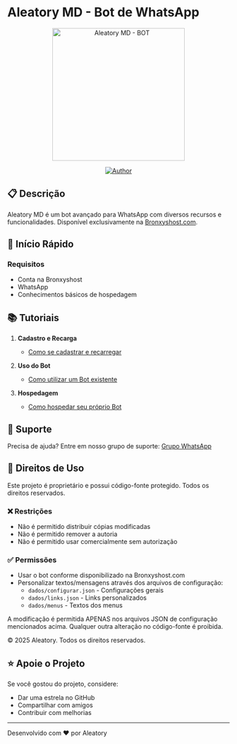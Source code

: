 # Aleatory MD - Bot de WhatsApp
<div align="center">
<img src="https://telegra.ph/file/e6018110d95e1a9fc7efe.jpg" alt="Aleatory MD - BOT" width="300" />

[![Author](https://img.shields.io/badge/Autor-Aleatory-red.svg?style=for-the-badge&logo=github)](https://github.com/NuevaGeneracionALB/aleatory-md.git)
</div>

## 📋 Descrição

Aleatory MD é um bot avançado para WhatsApp com diversos recursos e funcionalidades. Disponível exclusivamente na [Bronxyshost.com](https://bronxyshost.com).

## 🚀 Início Rápido

### Requisitos
- Conta na Bronxyshost
- WhatsApp
- Conhecimentos básicos de hospedagem

## 📚 Tutoriais

1. **Cadastro e Recarga**
   - [Como se cadastrar e recarregar](https://youtu.be/BY6SlQj7oQw?si=Dm86Y-VFcY_5XI2G)

2. **Uso do Bot**
   - [Como utilizar um Bot existente](https://youtu.be/DDi1bdccZmc?si=2CtfheORG3jnO1Xu)

3. **Hospedagem**
   - [Como hospedar seu próprio Bot](https://youtu.be/z6vD3GXzMhs?si=tnowlaVdQGD7MqUd)

## 💬 Suporte

Precisa de ajuda? Entre em nosso grupo de suporte:
[Grupo WhatsApp](https://chat.whatsapp.com/CvuO9AI5wMz87LY8DgmHGm)

## 📝 Direitos de Uso

Este projeto é proprietário e possui código-fonte protegido. Todos os direitos reservados.

### ❌ Restrições
- Não é permitido distribuir cópias modificadas
- Não é permitido remover a autoria
- Não é permitido usar comercialmente sem autorização

### ✅ Permissões
- Usar o bot conforme disponibilizado na Bronxyshost.com
- Personalizar textos/mensagens através dos arquivos de configuração:
  - `dados/configurar.json` - Configurações gerais
  - `dados/links.json` - Links personalizados 
  - `dados/menus` - Textos dos menus

A modificação é permitida APENAS nos arquivos JSON de configuração mencionados acima. Qualquer outra alteração no código-fonte é proibida.

© 2025 Aleatory. Todos os direitos reservados.

## ⭐ Apoie o Projeto

Se você gostou do projeto, considere:
- Dar uma estrela no GitHub
- Compartilhar com amigos
- Contribuir com melhorias

---
Desenvolvido com ❤️ por Aleatory
